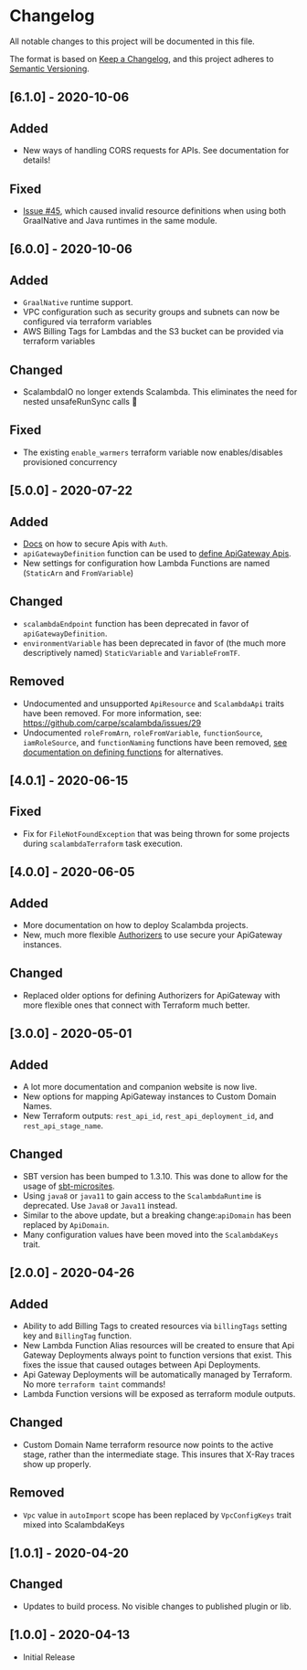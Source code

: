 # Changelog
All notable changes to this project will be documented in this file.

The format is based on [Keep a Changelog](https://keepachangelog.com/en/1.0.0/),
and this project adheres to [Semantic Versioning](https://semver.org/spec/v2.0.0.html).

## [6.1.0] - 2020-10-06
## Added
- New ways of handling CORS requests for APIs. See documentation for details!

## Fixed
- [Issue #45](https://github.com/carpe/scalambda/issues/45), which caused invalid resource definitions when using both GraalNative and Java runtimes in the same module.

## [6.0.0] - 2020-10-06
## Added
- `GraalNative` runtime support.
- VPC configuration such as security groups and subnets can now be configured via terraform variables
- AWS Billing Tags for Lambdas and the S3 bucket can be provided via terraform variables

## Changed
- ScalambdaIO no longer extends Scalambda. This eliminates the need for nested unsafeRunSync calls :tada:

## Fixed
- The existing `enable_warmers` terraform variable now enables/disables provisioned concurrency

## [5.0.0] - 2020-07-22

## Added
- [Docs](https://carpe.github.io/scalambda/docs/api/create-api/) on how to secure Apis with `Auth`.
- `apiGatewayDefinition` function can be used to [define ApiGateway Apis](https://carpe.github.io/scalambda/docs/api/create-api/).
- New settings for configuration how Lambda Functions are named (`StaticArn` and `FromVariable`)

## Changed
- `scalambdaEndpoint` function has been deprecated in favor of `apiGatewayDefinition`.
- `environmentVariable` has been deprecated in favor of (the much more descriptively named) `StaticVariable` and `VariableFromTF`.  

## Removed
- Undocumented and unsupported `ApiResource` and `ScalambdaApi` traits have been removed. For more information, see: https://github.com/carpe/scalambda/issues/29  
- Undocumented `roleFromArn`, `roleFromVariable`, `functionSource`, `iamRoleSource`, and `functionNaming` functions have been removed, [see documentation on defining functions](https://carpe.github.io/scalambda/docs/configuration/) for alternatives.


## [4.0.1] - 2020-06-15
## Fixed
- Fix for `FileNotFoundException` that was being thrown for some projects during `scalambdaTerraform` task execution.

## [4.0.0] - 2020-06-05
## Added
- More documentation on how to deploy Scalambda projects.
- New, much more flexible [Authorizers](https://github.com/carpe/scalambda/blob/ad397b36adc8e1b13d6bd8be9bc5d481396c5b03/plugin/src/main/scala/io/carpe/scalambda/conf/function/Auth.scala#L11-L48) to use secure your ApiGateway instances.

## Changed
- Replaced older options for defining Authorizers for ApiGateway with more flexible ones that connect with Terraform much better.

## [3.0.0] - 2020-05-01
## Added
- A lot more documentation and companion website is now live.
- New options for mapping ApiGateway instances to Custom Domain Names.
- New Terraform outputs: `rest_api_id`, `rest_api_deployment_id`, and `rest_api_stage_name`.

## Changed
- SBT version has been bumped to 1.3.10. This was done to allow for the usage of [sbt-microsites](https://47degrees.github.io/sbt-microsites/).
- Using `java8` or `java11` to gain access to the `ScalambdaRuntime` is deprecated. Use `Java8` or `Java11` instead. 
- Similar to the above update, but a breaking change:`apiDomain` has been replaced by `ApiDomain`.
- Many configuration values have been moved into the `ScalambdaKeys` trait.

## [2.0.0] - 2020-04-26
## Added
- Ability to add Billing Tags to created resources via `billingTags` setting key and `BillingTag` function.
- New Lambda Function Alias resources will be created to ensure that Api Gateway Deployments always point to function versions that exist. This fixes the issue that caused outages between Api Deployments.
- Api Gateway Deployments will be automatically managed by Terraform. No more `terraform taint` commands!
- Lambda Function versions will be exposed as terraform module outputs.  

## Changed
- Custom Domain Name terraform resource now points to the active stage, rather than the intermediate stage. This insures that X-Ray traces show up properly. 

## Removed
- `Vpc` value in `autoImport` scope has been replaced by `VpcConfigKeys` trait mixed into ScalambdaKeys  

## [1.0.1] - 2020-04-20
## Changed
- Updates to build process. No visible changes to published plugin or lib. 

## [1.0.0] - 2020-04-13 
- Initial Release
 
